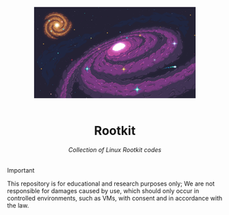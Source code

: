 <div align="center">
  <img src="x.png" width="75%"><br><br>
   <h1>Rootkit</h1>
    <i>Collection of Linux Rootkit codes</i>
</div><br>


> [!Important]
> This repository is for educational and research purposes only; We are not responsible for damages caused by use, which should only occur in controlled environments, such as VMs, with consent and in accordance with the law.

